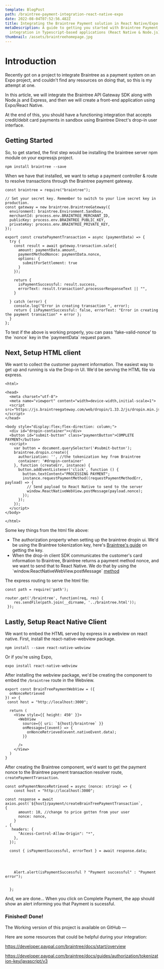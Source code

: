 ```yaml
---
template: BlogPost
path: /braintree-payment-integration-react-native-expo
date: 2022-08-04T07:52:56.482Z
title: Integrating the Braintree Payment solution in React Native/Expo and Node.js
metaDescription: A guide to getting you started with Braintree Payment Gateway
  integration in Typescript-based applications (React Native & Node.js)
thumbnail: /assets/braintreehomepage.jpg
---
```

# **Introduction**

Recently got on a project to integrate Braintree as a payment system on an Expo project, and couldn't find any resources on doing that, so this is my attempt at one. 

In this article, we will integrate the Braintree API Gateway SDK along with Node.js and Express, and then we will create a front-end application using Expo/React Native. 

At the end of this, you should have a functioning integration that accepts credit/debit card payments in sandbox using Braintree Direct's drop-in user interface. 

## Getting Started

So, to get started, the first step would be installing the braintree server npm module on your expressjs project. 

```
npm install braintree --save
```

When we have that installed, we want to setup a payment controller & route to resolve transactions through the Braintree payment gateway. 

```
const braintree = require("braintree");

// Set your secret key. Remember to switch to your live secret key in production.
const gateway = new braintree.BraintreeGateway({
  environment: braintree.Environment.Sandbox,
  merchantId: process.env.BRAINTREE_MERCHANT_ID,
  publicKey: process.env.BRAINTREE_PUBLIC_KEY,
  privateKey: process.env.BRAINTREE_PRIVATE_KEY,
});

export const createPaymentTransaction = async (paymentData) => {
  try {
    const result = await gateway.transaction.sale({
      amount: paymentData.amount,
      paymentMethodNonce: paymentData.nonce,
      options: {
        submitForSettlement: true
      }
    });

    return {
      isPaymentSuccessful: result.success,
      errorText: result.transaction?.processorResponseText || "",
    }

  } catch (error) {
    console.log("Error in creating transaction ", error);
    return { isPaymentSuccessful: false, errorText: "Error in creating the payment transaction" + error };
  }
};
```

To test if the above is working properly, you can pass 'fake-valid-nonce' to the \`nonce\` key in the \`paymentData\` request param. 

## Next, Setup HTML client

We want to collect the customer payment information. The easiest way to get up and running is via the Drop-in UI. We'd be serving the HTML file via express. 

```
<html>

<head>
  <meta charset="utf-8">
  <meta name="viewport" content="width=device-width,initial-scale=1">
  <script src="https://js.braintreegateway.com/web/dropin/1.33.2/js/dropin.min.js"></script>
</head>

<body style="display:flex;flex-direction: column;">
  <div id="dropin-container"></div>
  <button id="submit-button" class="paymentButton">COMPLETE PAYMENT</button>
  <script>
    var button = document.querySelector('#submit-button');
    braintree.dropin.create({
      authorization: '', //the tokenization key from Braintree
      container: '#dropin-container'
    }, function (createErr, instance) {
      button.addEventListener('click', function () {
        button.textContent="PROCESSING PAYMENT";
        instance.requestPaymentMethod((requestPaymentMethodErr, payload) => {
          // Send payload to React Native to send to the server
          window.ReactNativeWebView.postMessage(payload.nonce);
        });
      });
    });
  </script>
</body>

</html>
```

Some key things from the html file above: 

* The authorization property when setting up the braintree dropin ui. We'd be using the Braintree tokenization key, here's [Braintree's guide](https://developer.paypal.com/braintree/docs/guides/authorization/tokenization-key/javascript/v3) on getting the key.  
* When the drop-in client SDK communicates the customer's card information to Braintree, Braintree returns a payment method nonce, and we want to send that to React Native. We do that by using the \`window.ReactNativeWebView.postMessage\` [method](https://github.com/react-native-webview/react-native-webview/blob/master/docs/Guide.md#the-windowreactnativewebviewpostmessage-method-and-onmessage-prop) 

The express routing to serve the html file: 

```
const path = require('path');

router.get('/braintree', function(req, res) {
    res.sendFile(path.join(__dirname, '../braintree.html'));
 });
```



## Lastly, Setup React Native Client

We want to embed the HTML served by express in a webview on react native. First, install the react-native-webview package. 
```
npm install --save react-native-webview
```
Or if you're using Expo, 
```
expo install react-native-webview
```

After installing the webview package, we'd be creating the component to embed the `/braintree` route in the Webview. 

```
export const BrainTreePaymentWebView = ({
  onNonceRetrieved
}) => {
 const host = "http://localhost:3000"; 

  return (
    <View style={{ height: 450' }}>
      <WebView
        source={{ uri: `${host}/braintree` }}
        onMessage={(event) => {
          onNonceRetrieved(event.nativeEvent.data);
        }}

      />
    </View>
  )
}
```

After creating the Braintree component, we'd want to get the payment nonce to the Braintree payment transaction resolver route, `createPaymentTransaction`. 

```
const onPaymentNonceRetrieved = async (nonce: string) => {
    const host = "http://localhost:3000"; 

const response = await axios.post(`${host}/payment/createBrainTreePaymentTransaction`, 
{
      amount: 10, //change to price gotten from your user
      nonce: nonce,
    }
, {
   headers: {
      "Access-Control-Allow-Origin": "*",
    },
  });

  const { isPaymentSuccessful, errorText } = await response.data;




    Alert.alert(isPaymentSuccessful ? "Payment successful" : "Payment error");
 

  };
```

And, we are done... When you click on Complete Payment, the app should show an alert informing you that Payment is sucessful. 

### Finished! Done!




The Working version of this project is available on GitHub —



Here are some resources that could be helpful during your integration:

https://developer.paypal.com/braintree/docs/start/overview

https://developer.paypal.com/braintree/docs/guides/authorization/tokenization-key/javascript/v3



<!--EndFragment-->